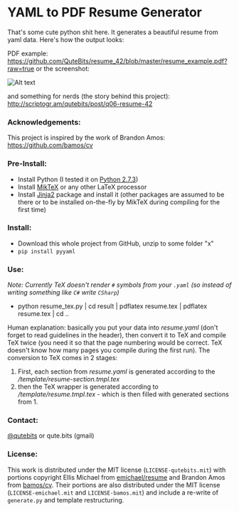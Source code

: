 YAML to PDF Resume Generator
============================

That's some cute python shit here. It generates a beautiful resume from yaml data. Here's how the output looks:

PDF example: <a href="https://github.com/QuteBits/resume_42/blob/master/resume_example.pdf?raw=true">https://github.com/QuteBits/resume_42/blob/master/resume_example.pdf?raw=true</a> or the screenshot:

![Alt text](https://raw.github.com/QuteBits/onScriptogram/master/img/06-03.jpg "Resume Look")

and something for nerds (the story behind this project): <a href="http://scriptogr.am/qutebits/post/q06-resume-42">http://scriptogr.am/qutebits/post/q06-resume-42</a>

### Acknowledgements:

This project is inspired by the work of Brandon Amos: <a href="https://github.com/bamos/cv">https://github.com/bamos/cv</a>

### Pre-Install:
* Install Python (I tested it on <a href="https://www.python.org/download/releases/2.7.3/">Python 2.7.3</a>)
* Install <a href="http://miktex.org/">MikTeX</a> or any other LaTeX processor
* Install <a href="https://github.com/mitsuhiko/jinja2">Jinja2</a> package and install it (other packages are assumed to be there or to be installed on-the-fly by MikTeX during compiling for the first time)

### Install:
* Download this whole project from GitHub, unzip to some folder "x"
* `pip install pyyaml`

### Use:

_Note: Currently TeX doesn't render `#` symbols from your `.yaml` (so instead of writing something like `C#` write `CSharp`)_
* python resume_tex.py | cd result | pdflatex resume.tex | pdflatex resume.tex | cd ..

Human explanation: basically you put your data into *resume.yaml* (don't forget to read guidelines in the header), then convert it to TeX and compile TeX twice (you need it so that the page numbering would be correct. TeX doesn't know how many pages you compile during the first run). The conversion to TeX comes in 2 stages:

1. First, each section from *resume.yaml* is generated according to the */template/resume-section.tmpl.tex*
2. then the TeX wrapper is generated according to */template/resume.tmpl.tex* - which is then filled with generated sections from 1.

### Contact:
<a href="https://twitter.com/qutebits">@qutebits</a> or qute.bits (gmail)

### License:

This work is distributed under the MIT license (`LICENSE-qutebits.mit`) with portions copyright Ellis Michael from [emichael/resume](https://github.com/emichael/resume) and Brandon Amos from [bamos/cv](https://github.com/bamos/cv). Their portions are also distributed under the MIT license (`LICENSE-emichael.mit` and `LICENSE-bamos.mit`) and include a re-write of `generate.py` and template restructuring.
